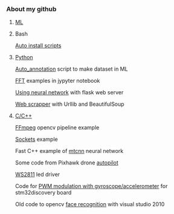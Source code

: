 
### About my github

1. [ML](https://github.com/popikeyshen/ML)

2. Bash

   [Auto install scripts](https://github.com/popikeyshen/scripts)

3. [Python](https://github.com/popikeyshen/python)

   [Auto_annotation](https://github.com/popikeyshen/auto_annotation) script to make dataset in ML
   
   [FFT](https://github.com/popikeyshen/FFT) examples in jypyter notebook
   
   [Using neural network](https://github.com/popikeyshen/flask_socketio_neural_nets) with flask web server
   
   [Web scrapper](https://github.com/popikeyshen/woocommerce) with Urllib and BeautifulSoup
   

4. [C/C++](https://github.com/popikeyshen/cpp)

   [FFmpeg](https://github.com/popikeyshen/ffmpeg) opencv pipeline example

   [Sockets](https://github.com/popikeyshen/sockets) example
   
   Fast C++ example of  [mtcnn](https://github.com/popikeyshen/mtcnn) neural network
   
   Some code from Pixhawk drone [autopilot](https://github.com/popikeyshen/Mission)
   
   [WS2811](https://github.com/popikeyshen/COM_Port_WS2811) led driver 
   
   Code for [PWM modulation with gyroscope/accelerometer](https://github.com/popikeyshen/quad_drone_mechanics) for stm32discovery board 
   
   Old code to opencv [face recognition](https://github.com/popikeyshen/cascade_recognition-VS10) with visual studio 2010 
  


